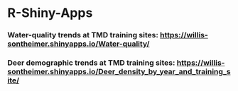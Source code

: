 # R-Shiny-Apps

### Water-quality trends at TMD training sites: https://willis-sontheimer.shinyapps.io/Water-quality/

### Deer demographic trends at TMD training sites: https://willis-sontheimer.shinyapps.io/Deer_density_by_year_and_training_site/
